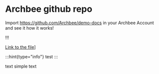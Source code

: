 # Archbee github repo

Import <https://github.com/Archbee/demo-docs> in your Archbee Account and see it how it works!

!!!

[Link to the file](./petstore-2.0.yaml)]

:::hint{type="info"}
test
:::

text simple text
